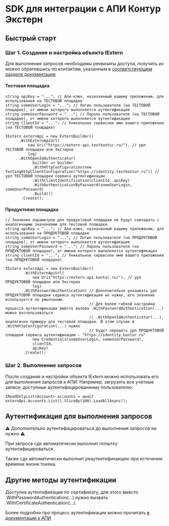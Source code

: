 # SDK для интеграции с АПИ Контур Экстерн

## Быстрый старт

### Шаг 1. Создание и настройка объекта IExtern

Для выполнения запросов необходимы реквизиты доступа, получить их можно обратившись по контактам, указанным в [соответствующем разделе  документации](https://docs-ke.kontur.ru/auth_oidc/api-key.html)

#### Тестовая площадка

    string apiKey = "..."; // Апи-ключ, назначенный вашему приложению, для использования на ТЕСТОВОЙ площадке
    string someUserLogin = "..."; // Логин пользователя (на ТЕСТОВОЙ площадке), от имени которого выполняется аутентификация
    string someUserPassword = "..."; // Пароль пользователя (на ТЕСТОВОЙ площадке), от имени которого выполняется аутентификация
    string clientId = "..."; // Уникальное сервисное имя вашего приложения (на ТЕСТОВОЙ площадке)

    IExtern externApi = new ExternBuilder()
          .WithExternApiUrl(
              new Uri("https://extern-api.testkontur.ru/"), // урл ТЕСТОВОЙ площадки апи Экстерна
              log)
          .WithOpenIdAuthenticator(
                builder => builder
                .WithHttpConfiguration(new TestingHttpClientConfiguration("https://identity.testkontur.ru")) // урл ТЕСТОВОЙ площадки сервиса аутентификации
                .WithClientIdentification(clientId, apiKey)
                .WithAuthenticationByPassword(someUserLogin, someUserPassword)
                .Build())                
           .Create();
           
           
#### Продуктовая площадка


    // Значения параметров для продуктовой площадки не будут совпадать с аналогичными значениями для тестовой площадки
    string apiKey = "..."; // Апи-ключ, назначенный вашему приложению, для использования на ПРОДУКТОВОЙ площадке
    string someUserLogin = "..."; // Логин пользователя (на ПРОДУКТОВОЙ площадке), от имени которого выполняется аутентификация
    string someUserPassword = "..."; // Пароль пользователя (на ПРОДУКТОВОЙ площадке), от имени которого выполняется аутентификация
    string clientId = "..."; // Уникальное сервисное имя вашего приложения (на ПРОДУКТОВОЙ площадке)

    IExtern externApi = new ExternBuilder()
            .WithExternApiUrl(
                new Uri("https://extern-api.kontur.ru/"), // урл ПРОДУКТОВОЙ площадки апи Экстерна
                log)
            .WithPasswordAuthentication( // Дополнительно указывать урл ПРОДУКТОВОЙ площадки сервиса аутентификации не нужно, его значение используется по умолчанию.
                                         // Для более гибкой настройки процесса аутентификации вместо вызова .WithPasswordAuthentication(...) можно воспользоваться
                                         // .WithOpenIdAuthenticator(...), аналогично примеру для тестовой площадки. В этом случае в .WithHttpConfiguration(...) нужно
                                         // будет передать урл ПРОДУКТОВОЙ площадки сервиса аутентификации - "https://identity.kontur.ru"
                new Credentials(someUserLogin, someUserPassword),
                clientId,
                apiKey)
            .Create();
            
### Шаг 2. Выполнение запросов

После создания и настройки объекта IExtern можно использовать его для выполнения запросов к АПИ. Например, загрузить все учетные записи, доступные аутентифицированному пользователю:

    IReadOnlyList<Account> accounts = await externApi.Accounts.List().SliceBy(100).LoadAllAsync();

## Аутентификация для выполнения запросов
:warning: Дополнительно аутентифицироваться до выполнения запросов не нужно :warning:


При запросе сдк автоматически выполнит попытку аутентифицироваться.


Также сдк автоматически выполнит реаутентификакцию при истечении времени жизни токена. 

## Другие методы аутентификации

Доступна аутентификация по сертификату, для этого вместо .WithPasswordAuthentication(...) нужно вызвать  .WithCertificateAuthentication(...).

Более подробно про процесс аутентификации можно прочитать [ в документации к АПИ](https://docs-ke.kontur.ru/auth_oidc/index.html)

